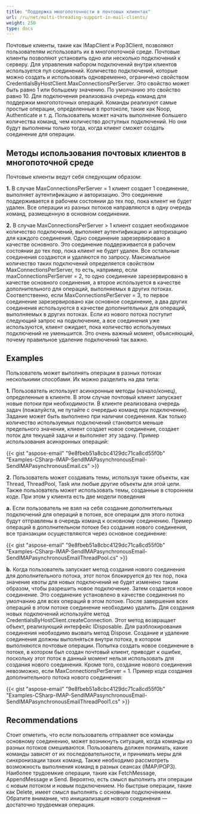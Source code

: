 ```yaml
---
title: "Поддержка многопоточности в почтовых клиентах"
url: /ru/net/multi-threading-support-in-mail-clients/
weight: 250
type: docs
---
```



Почтовые клиенты, такие как IMapClient и Pop3Client, позволяют пользователям использовать их в многопоточной среде. Почтовые клиенты позволяют установить одно или несколько подключений к серверу. Для управления набором подключений внутри клиентов используется пул соединений. Количество подключений, которые можно создать и использовать одновременно, ограничено свойством CredentialsByHostClient.MaxConnectionsPerServer. Это свойство может быть равно 1 или большему значению. По умолчанию это свойство равно 10. Для подключения реализована очередь команд для поддержки многопоточных операций. Команды реализуют самые простые операции, определенные в протоколе, такие как Noop, Authenticate и т. д. Пользователь может начать выполнение большего количества команд, чем количество доступных подключений. Но они будут выполнены только тогда, когда клиент сможет создать соединение для операции.
## **Методы использования почтовых клиентов в многопоточной среде**
Почтовые клиенты ведут себя следующим образом:

**1.** В случае MaxConnectionsPerServer = 1 клиент создает 1 соединение, выполняет аутентификацию и авторизацию. Это соединение поддерживается в рабочем состоянии до тех пор, пока клиент не будет удален. Все операции из разных потоков направляются в одну очередь команд, размещенную в основном соединении.

**2.** В случае MaxConnectionsPerServer > 1 клиент создает необходимое количество подключений, выполняет аутентификацию и авторизацию для каждого соединения. Одно соединение зарезервировано в качестве основного. Это соединение поддерживается в рабочем состоянии до тех пор, пока клиент не будет удален. Все остальные соединения создаются и удаляются по запросу. Максимальное количество таких подключений определяется свойством MaxConnectionsPerServer, то есть, например, если maxConnectionsPerServer = 2, то одно соединение зарезервировано в качестве основного соединения, а второе используется в качестве дополнительного для операций, выполняемых в других потоках. Соответственно, если MaxConnectionsPerServer = 3, то первое соединение зарезервировано как основное соединение, а два других соединения используются в качестве дополнительных для операций, выполняемых в других потоках. Если из нового потока поступит следующий запрос на подключение, а все соединения уже используются, клиент ожидает, пока количество используемых подключений не уменьшится. Это очень важный момент, объясняющий, почему правильное удаление подключений так важно.
## **Examples**
Пользователь может выполнять операции в разных потоках несколькими способами. Их можно разделить на два типа:

**1.** Пользователь использует асинхронные методы (начало/конец), определенные в клиенте. В этом случае почтовый клиент запускает новые потоки при необходимости. В клиенте реализована очередь задач (пожалуйста, не путайте с очередью команд при подключении). Задание может быть выполнено при наличии соединения. Как только количество используемых подключений становится меньше предельного значения, клиент создает новое соединение, создает поток для текущей задачи и выполняет эту задачу. Пример использования асинхронных операций:



{{< gist "aspose-email" "9e8fbeb51a8cbc4129dc71ca8cd55f0b" "Examples-CSharp-IMAP-SendIMAPasynchronousEmail-SendIMAPasynchronousEmail.cs" >}}



**2.** Пользователь может создавать темы, используя такие объекты, как Thread, ThreadPool, Task или любые другие объекты для этой цели. Также пользователь может использовать темы, созданные в стороннем коде. При этом у клиента есть две модели поведения

**a.** Если пользователь не взял на себя создание дополнительных подключений для операций в потоке, все операции для этого потока будут отправлены в очередь команд к основному соединению. Пример операций в дополнительном потоке без создания нового соединения, все транзакции осуществляются через основное соединение:



{{< gist "aspose-email" "9e8fbeb51a8cbc4129dc71ca8cd55f0b" "Examples-CSharp-IMAP-SendIMAPasynchronousEmail-SendIMAPasynchronousEmailThreadPool.cs" >}}



**b.** Когда пользователь запускает метод создания нового соединения для дополнительного потока, этот поток блокируется до тех пор, пока значение квоты для новых подключений не будет изменено таким образом, чтобы разрешить новое подключение. Затем создается новое соединение. Это соединение установлено в качестве соединения по умолчанию для всех операций в этом потоке. После завершения всех операций в этом потоке соединение необходимо удалить. Для создания новых подключений используйте метод CredentialsByHostClient.createConnection. Этот метод возвращает объект, реализующий интерфейс IDisposable. Для разблокирования соединения необходимо вызвать метод Dispose. Создание и удаление соединения должны выполняться внутри потока, в котором выполняются почтовые операции. Попытка создать новое соединение в потоке, в котором был создан почтовый клиент, приводит к ошибке, поскольку этот поток в данный момент нельзя использовать для создания нового соединения. Кроме того, создание нового соединения невозможно, если MaxConnectionsPerServer = 1. Пример кода создания дополнительного потока нового соединения:



{{< gist "aspose-email" "9e8fbeb51a8cbc4129dc71ca8cd55f0b" "Examples-CSharp-IMAP-SendIMAPasynchronousEmail-SendIMAPasynchronousEmailThreadPool1.cs" >}}
## **Recommendations**
Стоит отметить, что если пользователь отправляет все команды основному соединению, может возникнуть ситуация, когда команды из разных потоков смешиваются. Пользователь должен понимать, какие команды зависят от их последовательности, и принимать меры для синхронизации таких команд. Также необходимо рассмотреть возможность выполнения команд в разных сеансах (IMAP/POP3). Наиболее трудоемкие операции, такие как FetchMessage, AppendMessage и Send. Вероятно, есть смысл выполнить эти операции с новым потоком и новым подключением. Но быстрые операции, такие как Delete, имеет смысл выполнять с основным подключением. Обратите внимание, что инициализация нового соединения — достаточно трудоемкая операция.
